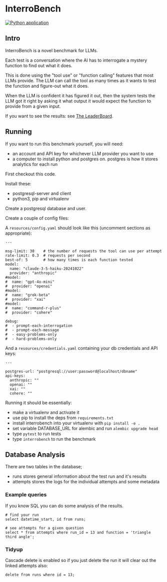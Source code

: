 # InterroBench
[![Python application](https://github.com/Xylon2/interrobench/actions/workflows/python-app.yml/badge.svg)](https://github.com/Xylon2/interrobench/actions/workflows/python-app.yml)

## Intro

InterroBench is a novel benchmark for LLMs.

Each test is a conversation where the AI has to interrogate a mystery
function to find out what it does.

This is done using the "tool use" or "function calling" features that
most LLMs provide. The LLM can call the tool as many times as it wants
to test the function and figure-out what it does.

When the LLM is confident it has figured it out, then the system tests the LLM
got it right by asking it what output it would expect the function to provide
from a given input.

If you want to see the results: see [The LeaderBoard](https://interrobench.com/).

## Running

If you want to run this benchmark yourself, you will need:
- an account and API key for whichever LLM provider you want to use
- a computer to install python and postgres on. postgres is how it stores analytics for each run

First checkout this code.

Install these:
- postgresql-server and client
- python3, pip and virtualenv

Create a postgresql database and user.

Create a couple of config files:

A `resources/config.yaml` should look like this (uncomment sections as appropriate):
```
---

msg-limit: 30    # the number of requests the tool can use per attempt
rate-limit: 0.3  # requests per second
best-of: 5       # how many times is each function tested
model:
  name: "claude-3-5-haiku-20241022"
  provider: "anthropic"
#model:
#  name: "gpt-4o-mini"
#  provider: "openai"
#model:
#  name: "grok-beta"
#  provider: "xai"
#model:
#  name: "command-r-plus"
#  provider: "cohere"
  
debug:
#  - prompt-each-interrogation
#  - prompt-each-message
#  - easy-problems-only
#  - hard-problems-only

```

And a `resources/credentials.yaml` containing your db credentials and API keys:
```
---

postgres-url: "postgresql://user:password@localhost/dbname"
api-keys:
  anthropic: ""
  openai: ""
  xai: ""
  cohere: ""

```

Running it should be essentially:
- make a virtualenv and activate it
- use pip to install the deps from `requirements.txt`
- install interrobench into your virtualenv with `pip install -e .`
- set variable DATABASE_URL for alembic and run `alembic upgrade head`
- type `pytest` to run tests
- type `interrobench` to run the benchmark

## Database Analysis
There are two tables in the database;
- runs stores general information about the test run and it's results
- attempts stores the logs for the individual attempts and some metadata

### Example queries
If you know SQL you can do some analysis of the results.
```
# find your run
select datetime_start, id from runs;

# see attempts for a given question
select * from attempts where run_id = 13 and function = 'triangle third angle';
```

### Tidyup
Cascade delete is enabled so if you just delete the run it will clear out the
linked attempts also:
```
delete from runs where id = 13;
```
